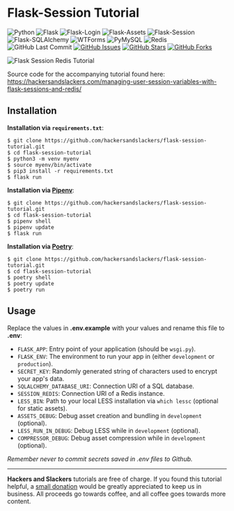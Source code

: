 # Flask-Session Tutorial

![Python](https://img.shields.io/badge/Python-v^3.8-blue.svg?logo=python&longCache=true&logoColor=white&colorB=5e81ac&style=flat-square&colorA=4c566a)
![Flask](https://img.shields.io/badge/Flask-v^1.1.1-blue.svg?longCache=true&logo=flask&style=flat-square&logoColor=white&colorB=5e81ac&colorA=4c566a)
![Flask-Login](https://img.shields.io/badge/Flask--Login-v0.5.0-blue.svg?longCache=true&logo=flask&style=flat-square&logoColor=white&colorB=5e81ac&colorA=4c566a)
![Flask-Assets](https://img.shields.io/badge/Flask--Assets-v2.0-blue.svg?longCache=true&logo=flask&style=flat-square&logoColor=white&colorB=5e81ac&colorA=4c566a)
![Flask-Session](https://img.shields.io/badge/Flask--Session-v0.3.2-blue.svg?longCache=true&logo=flask&style=flat-square&logoColor=white&colorB=5e81ac&colorA=4c566a)
![Flask-SQLAlchemy](https://img.shields.io/badge/Flask--SQLAlchemy-v2.3.2-red.svg?longCache=true&style=flat-square&logo=flask&logoColor=white&colorA=4c566a&colorB=5e81ac)
![WTForms](https://img.shields.io/badge/WTForms-v2.2.1-blue.svg?longCache=true&logo=python&style=flat-square&logoColor=white&colorB=5e81ac&colorA=4c566a)
![PyMySQL](https://img.shields.io/badge/PyMySQL-v0.9.3-red.svg?longCache=true&style=flat-square&logo=scala&logoColor=white&colorA=4c566a&colorB=bf616a)
![Redis](https://img.shields.io/badge/Redis-v3.2.1-red.svg?longCache=true&style=flat-square&logo=redis&logoColor=white&colorA=4c566a&colorB=bf616a)
![GitHub Last Commit](https://img.shields.io/github/last-commit/google/skia.svg?style=flat-square&colorA=4c566a&colorB=a3be8c&logo=GitHub)
[![GitHub Issues](https://img.shields.io/github/issues/hackersandslackers/flask-session-tutorial.svg?style=flat-square&colorA=4c566a&logo=GitHub&colorB=ebcb8b)](https://github.com/hackersandslackers/flask-session-tutorial/issues)
[![GitHub Stars](https://img.shields.io/github/stars/hackersandslackers/flask-session-tutorial.svg?style=flat-square&colorA=4c566a&logo=GitHub&colorB=ebcb8b)](https://github.com/hackersandslackers/flask-session-tutorial/stargazers)
[![GitHub Forks](https://img.shields.io/github/forks/hackersandslackers/flask-session-tutorial.svg?style=flat-square&colorA=4c566a&logo=GitHub&colorB=ebcb8b)](https://github.com/hackersandslackers/flask-session-tutorial/network)

![Flask Session Redis Tutorial](https://github.com/hackersandslackers/flask-session-tutorial/blob/master/.github/flask-session2@2x.jpg?raw=true)

Source code for the accompanying tutorial found here: https://hackersandslackers.com/managing-user-session-variables-with-flask-sessions-and-redis/


## Installation

**Installation via `requirements.txt`**:

```shell
$ git clone https://github.com/hackersandslackers/flask-session-tutorial.git
$ cd flask-session-tutorial
$ python3 -m venv myenv
$ source myenv/bin/activate
$ pip3 install -r requirements.txt
$ flask run
```

**Installation via [Pipenv](https://pipenv-fork.readthedocs.io/en/latest/)**:

```shell
$ git clone https://github.com/hackersandslackers/flask-session-tutorial.git
$ cd flask-session-tutorial
$ pipenv shell
$ pipenv update
$ flask run
```

**Installation via [Poetry](https://python-poetry.org/)**:

```shell
$ git clone https://github.com/hackersandslackers/flask-session-tutorial.git
$ cd flask-session-tutorial
$ poetry shell
$ poetry update
$ poetry run
```

## Usage

Replace the values in **.env.example** with your values and rename this file to **.env**:

* `FLASK_APP`: Entry point of your application (should be `wsgi.py`).
* `FLASK_ENV`: The environment to run your app in (either `development` or `production`).
* `SECRET_KEY`: Randomly generated string of characters used to encrypt your app's data.
* `SQLALCHEMY_DATABASE_URI`: Connection URI of a SQL database.
* `SESSION_REDIS`: Connection URI of a Redis instance.
* `LESS_BIN`: Path to your local LESS installation via `which lessc` (optional for static assets).
* `ASSETS_DEBUG`: Debug asset creation and bundling in `development` (optional).
* `LESS_RUN_IN_DEBUG`: Debug LESS while in `development` (optional).
* `COMPRESSOR_DEBUG`: Debug asset compression while in `development` (optional).


*Remember never to commit secrets saved in .env files to Github.*

-----

**Hackers and Slackers** tutorials are free of charge. If you found this tutorial helpful, a [small donation](https://www.buymeacoffee.com/hackersslackers) would be greatly appreciated to keep us in business. All proceeds go towards coffee, and all coffee goes towards more content.
